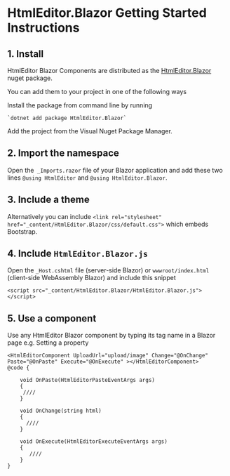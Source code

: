 
# HtmlEditor.Blazor Getting Started Instructions

## 1. Install

HtmlEditor Blazor Components are distributed as the [HtmlEditor.Blazor](https://www.nuget.org/packages/HtmlEditor.Blazor/) nuget package.

You can add them to your project in one of the following ways

Install the package from command line by running

    `dotnet add package HtmlEditor.Blazor`
    
Add the project from the Visual Nuget Package Manager.

## 2. Import the namespace

Open the` _Imports.razor` file of your Blazor application and add these two lines `@using HtmlEditor` and `@using HtmlEditor.Blazor`.
## 3. Include a theme

Alternatively you can include `<link rel="stylesheet" href="_content/HtmlEditor.Blazor/css/default.css">` which embeds Bootstrap.

## 4. Include `HtmlEditor.Blazor.js`

Open the `_Host.cshtml` file (server-side Blazor) or `wwwroot/index.html` (client-side WebAssembly Blazor) and include this snippet 

`<script src="_content/HtmlEditor.Blazor/HtmlEditor.Blazor.js"></script>`

## 5. Use a component

Use any HtmlEditor Blazor component by typing its tag name in a Blazor page e.g. 
Setting a property

```
<HtmlEditorComponent UploadUrl="upload/image" Change="@OnChange" Paste="@OnPaste" Execute="@OnExecute" ></HtmlEditorComponent>
@code {

    void OnPaste(HtmlEditorPasteEventArgs args)
    {
     ////
    }

    void OnChange(string html)
    {
      ////
    }

    void OnExecute(HtmlEditorExecuteEventArgs args)
    {
       ////
    }
}
```
